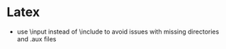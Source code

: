 # Latex

- use \\input instead of \\include to avoid issues with missing directories and .aux files

